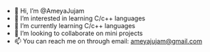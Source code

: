 - 👋 Hi, I’m @AmeyaJujam
- 👀 I’m interested in learning C/c++ languages
- 🌱 I’m currently learning C/c++ languages
- 💞️ I’m looking to collaborate on mini projects
- 📫 You can reach me on through email: ameyajujam@gmail.com
